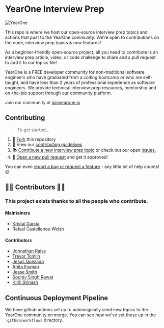 # YearOne Interview Prep

![YearOne](https://imgur.com/36NF1DV.jpg)

This repo is where we host our open-source interview prep topics and actions
that post to the YearOne community. We're open to contributions on the code,
interview prep topics & new features!

As a beginner-friendly open-source project, all you need to contribute is an
interview prep article, video, or code challenge to share and a pull request to
add it to our topics file!

YearOne is a FREE developer community for non-traditional software engineers who
have graduated from a coding bootcamp or who are self-taught, and have less than
2 years of professional experience as software engineers. We provide technical
interview prep resources, mentorship and on-the-job support through our
community platform.

Join our community at [joinyearone.io](https://joinyearone.io)

## Contributing

> To get started...

1. 🍴 [Fork](https://github.com/YearOne-Prep/YearOne-prep-challenges/fork) this
   repository
2. 🔨 View our
   [contributing guidelines](https://github.com/YearOne-Prep/YearOne-prep-challenges/blob/main/.github/CONTRIBUTING.md)
3. 📚
   [Contribute a new interview prep topic](https://github.com/YearOne-Prep/YearOne-prep-challenges/blob/main/.github/CONTRIBUTING.md#contributing-content)
   or check out our open
   [issues.](https://github.com/YearOne-Prep/YearOne-prep-challenges/issues)
4. 🎉
   [Open a new pull request](https://github.com/YearOne-Prep/YearOne-prep-challenges/compare)
   and get it approved!

You can even
[report a bug or request a feature](https://github.com/YearOne-Prep/YearOne-prep-challenges/issues/new) -
any little bit of help counts! 😊

## 👏👏 Contributors 👏👏

### This project exists thanks to all the **people who contribute**.

#### Maintainers

- [Kristal Garcia](https://github.com/kgmajor)
- [Rafael Castellanos-Welsh](https://github.com/rafawelsh)

#### Contributors
- [Johnathan Raiss](https://github.com/johnny112f)
- [Trevor Tomlin](https://github.com/trevortomlin)
- [Jesus Quezada](https://github.com/machinesandpixels)
- [Anita Ihuman](https://github.com/Anita-ihuman)
- [Jesse Smith](https://github.com/jessesmith-13)
- [Sourav Singh Rawat](https://github.com/frostzt)
- [Kirill Grinash](https://github.com/kirillgrinash)

## Continuous Deployment Pipeline

We have github actions set up to automagically send new topics to the YearOne
community on merge. You can see how we've set these up in the
`.github/workflows` directory.
